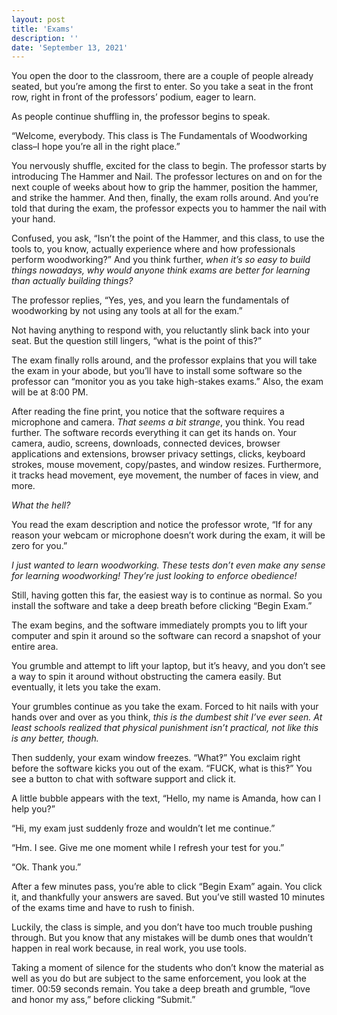 ```yaml
---
layout: post
title: 'Exams'
description: ''
date: 'September 13, 2021'
---
```


You open the door to the classroom, there are a couple of people already seated, but you’re among the first to enter. So you take a seat in the front row, right in front of the professors’ podium, eager to learn.

As people continue shuffling in, the professor begins to speak.

“Welcome, everybody. This class is The Fundamentals of Woodworking class–I hope you’re all in the right place.”

You nervously shuffle, excited for the class to begin. The professor starts by introducing The Hammer and Nail. The professor lectures on and on for the next couple of weeks about how to grip the hammer, position the hammer, and strike the hammer. And then, finally, the exam rolls around. And you’re told that during the exam, the professor expects you to hammer the nail with your hand.

Confused, you ask, “Isn’t the point of the Hammer, and this class, to use the tools to, you know, actually experience where and how professionals perform woodworking?” And you think further, *when it’s so easy to build things nowadays, why would anyone think exams are better for learning than actually building things?*

The professor replies, “Yes, yes, and you learn the fundamentals of woodworking by not using any tools at all for the exam.”

Not having anything to respond with, you reluctantly slink back into your seat. But the question still lingers, “what is the point of this?”

The exam finally rolls around, and the professor explains that you will take the exam in your abode, but you’ll have to install some software so the professor can “monitor you as you take high-stakes exams.” Also, the exam will be at 8:00 PM.

After reading the fine print, you notice that the software requires a microphone and camera. *That seems a bit strange*, you think. You read further. The software records everything it can get its hands on. Your camera, audio, screens, downloads, connected devices, browser applications and extensions, browser privacy settings, clicks, keyboard strokes, mouse movement, copy/pastes, and window resizes. Furthermore, it tracks head movement, eye movement, the number of faces in view, and more.

*What the hell?*

You read the exam description and notice the professor wrote, “If for any reason your webcam or microphone doesn’t work during the exam, it will be zero for you.”

*I just wanted to learn woodworking. These tests don’t even make any sense for learning woodworking! They’re just looking to enforce obedience!*

Still, having gotten this far, the easiest way is to continue as normal. So you install the software and take a deep breath before clicking “Begin Exam.”

The exam begins, and the software immediately prompts you to lift your computer and spin it around so the software can record a snapshot of your entire area.

You grumble and attempt to lift your laptop, but it’s heavy, and you don’t see a way to spin it around without obstructing the camera easily. But eventually, it lets you take the exam.

Your grumbles continue as you take the exam. Forced to hit nails with your hands over and over as you think, *this is the dumbest shit I’ve ever seen. At least schools realized that physical punishment isn’t practical, not like this is any better, though.*

Then suddenly, your exam window freezes. “What‽” You exclaim right before the software kicks you out of the exam. “FUCK, what is this‽” You see a button to chat with software support and click it.

A little bubble appears with the text, “Hello, my name is Amanda, how can I help you?”

“Hi, my exam just suddenly froze and wouldn’t let me continue.”

“Hm. I see. Give me one moment while I refresh your test for you.”

“Ok. Thank you.”

After a few minutes pass, you’re able to click “Begin Exam” again. You click it, and thankfully your answers are saved. But you’ve still wasted 10 minutes of the exams time and have to rush to finish.

Luckily, the class is simple, and you don’t have too much trouble pushing through. But you know that any mistakes will be dumb ones that wouldn’t happen in real work because, in real work, you use tools.

Taking a moment of silence for the students who don’t know the material as well as you do but are subject to the same enforcement, you look at the timer. 00:59 seconds remain. You take a deep breath and grumble, “love and honor my ass,” before clicking “Submit.”

